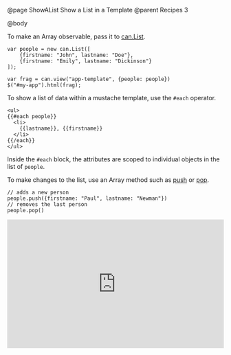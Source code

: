 @page ShowAList Show a List in a Template
@parent Recipes 3

@body

To make an Array observable, pass it to [can.List](../docs/can.List.html).

```
var people = new can.List([
	{firstname: "John", lastname: "Doe"},
	{firstname: "Emily", lastname: "Dickinson"}
]);

var frag = can.view("app-template", {people: people})
$("#my-app").html(frag);
```

To show a list of data within a mustache template, use the `#each` operator.

```
<ul>
{{#each people}}
  <li>
	{{lastname}}, {{firstname}}
  </li>
{{/each}}
</ul>
```

Inside the `#each` block, the attributes are scoped to individual
objects in the list of `people`.

To make changes to the list, use an Array method such as
[push](/docs/can.List.prototype.push.html)
or [pop](/docs/can.List.prototype.pop.html).

```
// adds a new person
people.push({firstname: "Paul", lastname: "Newman"})
// removes the last person
people.pop()
```

<iframe width="100%" height="300" src="http://jsfiddle.net/donejs/Pgbpa/embedded/result,html,js/" allowfullscreen="allowfullscreen" frameborder="0"> </iframe>